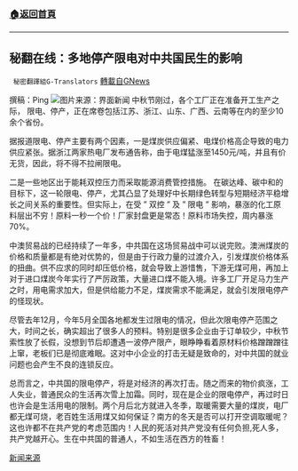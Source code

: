 ###  [:house:返回首頁](https://github.com/ourhimalayas/txt)
---


## 秘翻在线：多地停产限电对中共国民生的影响
` 秘密翻譯組G-Translators` [轉載自GNews](https://gnews.org/zh-hans/1551926/)

撰稿：Ping
![](https://assets.gnews.org/wp-content/uploads/2021/09/Screenshot-2021-09-24-184651.jpg)图片来源：界面新闻
中秋节刚过，各个工厂正在准备开工生产之际， 限电、停产，正在席卷包括江苏、浙江、山东、广西、云南等在内的至少10余个省份。

据报道限电、停产主要有两个因素，一是煤炭供应偏紧、电煤价格高企导致的电力供应紧张。据浙江两家热电厂发布通告称，由于电煤猛涨至1450元/吨，并且有价无货，因此，将不得不拉闸限电。

二是一些地区出于能耗双控压力而采取能源消费管控措施。 在碳达峰、碳中和的目标下，这一轮限电、停产，尤其凸显了处理好中长期绿色转型与短期经济平稳增长之间关系的重要性。但实际上，在受 ” 双控 ” 及 ” 限电 ” 影响，暴涨的化工原料层出不穷！原料一秒一个价！厂家封盘更是常态！原料市场失控，周内暴涨 70%。

中澳贸易战的已经持续了一年多，中共国在这场贸易战中可以说完败。澳洲煤炭的价格和质量都是有绝对优势的，但是由于行政力量的过渡介入，引发煤炭价格体系的扭曲。供不应求的同时却压低价格，就会导致上游惜售，下游无煤可用，再加上对于进口煤炭今年实行了严厉政策，大量进口煤不能入境。许多工厂开足马力生产之时，用电需求加大，但是供给能力不足，煤炭需求不能满足，就会引发限电停产的怪现状。

尽管去年12月，今年5月全国各地都发生过限电的情况，但此次限电停产范围之大，时间之长，确实超出了很多人的预料。特别是很多企业由于订单较少，中秋节索性放了长假，没想到节后却遭遇一波停产限产，眼睁睁看着原材料价格蹭蹭蹭往上窜，老板们已是彻底难眠。这对中小企业的打击无疑是致命的，对中共国的就业问题也会产生不良的连锁反应。

总而言之，中共国的限电停产，将是对经济的再次打击。随之而来的物价疯涨，工人失业，普通民众的生活再次雪上加霜。同时，现在是企业的限电停产，再过时日也许会是生活用电的限制。两个月后北方就进入冬季，取暖需要大量的煤炭，电厂都无煤可烧，老百姓生活用煤又如何保证？南方的冬天是否可以打开空调取暖呢？这也许都不在共产党的考虑范围内！人民的死活对共产党没有任何负担,死人多，共产党越开心。生在中共国的普通人，不如生活在西方的牲畜！

[新闻来源](https://i.ifeng.com/c/89mNQSy4QTU)
